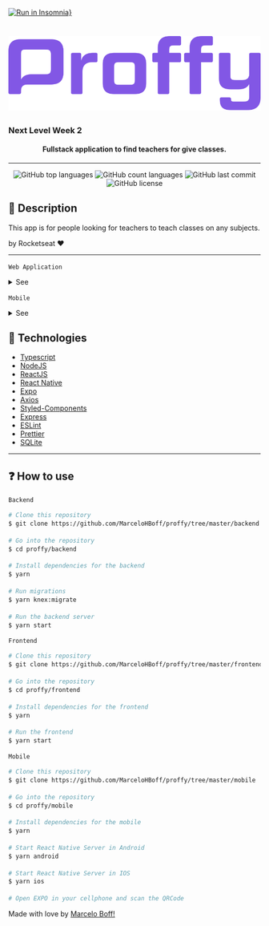 [![Run in Insomnia}](https://insomnia.rest/images/run.svg)](https://insomnia.rest/run/?label=Proffy&uri=https%3A%2F%2Fraw.githubusercontent.com%2FMarceloHBoff%2Fproffy%2Fmaster%2Finsomnia.json)

<h1 align="center">
  <img src="./.github/assets/logo.svg" alt="Proffy" />
</h1>

<h3>Next Level Week 2
  <h4 align="center">
    Fullstack application to find teachers for give classes.
  </h4>
</h3>

---

<p align="center">
  <img alt="GitHub top languages" src="https://img.shields.io/github/languages/top/MarceloHBoff/proffy.svg">

  <img alt="GitHub count languages" src="https://img.shields.io/github/languages/count/MarceloHBoff/proffy.svg">

  <img alt="GitHub last commit" src="https://img.shields.io/github/last-commit/MarceloHBoff/proffy.svg">

  <img alt="GitHub license" src="https://img.shields.io/github/license/MarceloHBoff/proffy.svg">
</p>

<h2>📔 Description</h2>

This app is for people looking for teachers to teach classes on any subjects.

by Rocketseat ❤️

---

`Web Application`

<details>
  <summary>See</summary>

![Frontend](.github/assets/frontend.gif)

</details>

`Mobile`

<details>
  <summary>See</summary>

![Mobile](.github/assets/mobile.gif)

</details>

<h2>🚀 Technologies</h2>

- [Typescript](https://www.typescriptlang.org/)
- [NodeJS](https://nodejs.org)
- [ReactJS](https://reactjs.org/)
- [React Native](https://facebook.github.io/react-native/)
- [Expo](https://expo.io/)
- [Axios](https://github.com/axios/axios)
- [Styled-Components](https://styled-components.com/)
- [Express](https://expressjs.com/pt-br/)
- [ESLint](https://eslint.org/)
- [Prettier](https://prettier.io/)
- [SQLite](https://www.sqlite.org/index.html)

---

<h2>❓ How to use</h2>

`Backend`

```bash
# Clone this repository
$ git clone https://github.com/MarceloHBoff/proffy/tree/master/backend

# Go into the repository
$ cd proffy/backend

# Install dependencies for the backend
$ yarn

# Run migrations
$ yarn knex:migrate

# Run the backend server
$ yarn start
```

`Frontend`

```bash
# Clone this repository
$ git clone https://github.com/MarceloHBoff/proffy/tree/master/frontend

# Go into the repository
$ cd proffy/frontend

# Install dependencies for the frontend
$ yarn

# Run the frontend
$ yarn start
```

`Mobile`

```bash
# Clone this repository
$ git clone https://github.com/MarceloHBoff/proffy/tree/master/mobile

# Go into the repository
$ cd proffy/mobile

# Install dependencies for the mobile
$ yarn

# Start React Native Server in Android
$ yarn android

# Start React Native Server in IOS
$ yarn ios

# Open EXPO in your cellphone and scan the QRCode
```

Made with love by [Marcelo Boff!](https://www.linkedin.com/in/marcelo-boff)
